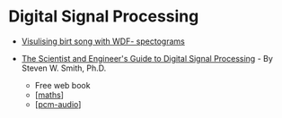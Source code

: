 Digital Signal Processing
=========================



* [Visulising birt song with WDF- spectograms](https://soundshader.github.io/hss/gallery/wigner)


* [The Scientist and Engineer's Guide to Digital Signal Processing](https://www.dspguide.com/) - By Steven W. Smith, Ph.D.
    * Free web book
    * [[maths]]
    * [[pcm-audio]]

[//begin]: # "Autogenerated link references for markdown compatibility"
[maths]: maths.md "Maths"
[pcm-audio]: pcm-audio.md "PCM Audio"
[//end]: # "Autogenerated link references"